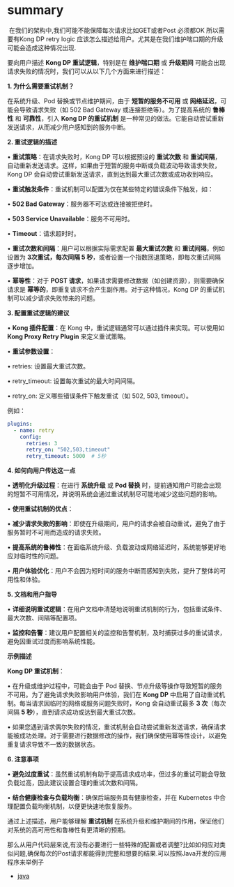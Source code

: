 # summary
 在我们的架构中,我们可能不能保障每次请求比如GET或者Post 必须都OK 所以需要有Kong DP retry logic 应该怎么描述给用户。尤其是在我们维护喘口期的升级 可能会造成这种情况出现.


要向用户描述 **Kong DP 重试逻辑**，特别是在 **维护喘口期** 或 **升级期间** 可能会出现请求失败的情况时，我们可以从以下几个方面来进行描述：

  

**1. 为什么需要重试机制？**

  

在系统升级、Pod 替换或节点维护期间，由于 **短暂的服务不可用** 或 **网络延迟**，可能会导致请求失败（如 502 Bad Gateway 或连接拒绝等）。为了提高系统的 **鲁棒性** 和 **可靠性**，引入 **Kong DP 的重试机制** 是一种常见的做法。它能自动尝试重新发送请求，从而减少用户感知到的服务中断。

  

**2. 重试逻辑的描述**

• **重试策略**：在请求失败时，Kong DP 可以根据预设的 **重试次数** 和 **重试间隔**，自动重新发送请求。这样，如果由于短暂的服务中断或负载波动导致请求失败，Kong DP 会自动尝试重新发送请求，直到达到最大重试次数或成功收到响应。

• **重试触发条件**：重试机制可以配置为仅在某些特定的错误条件下触发，如：

• **502 Bad Gateway**：服务器不可达或连接被拒绝时。

• **503 Service Unavailable**：服务不可用时。

• **Timeout**：请求超时时。

• **重试次数和间隔**：用户可以根据实际需求配置 **最大重试次数** 和 **重试间隔**，例如设置为 **3次重试，每次间隔 5 秒**，或者设置一个指数回退策略，即每次重试间隔逐步增加。

• **幂等性**：对于 **POST 请求**，如果请求需要修改数据（如创建资源），则需要确保请求是 **幂等的**，即重复请求不会产生副作用。对于这种情况，Kong DP 的重试机制可以减少请求失败带来的问题。

  

**3. 配置重试逻辑的建议**

• **Kong 插件配置**：在 Kong 中，重试逻辑通常可以通过插件来实现。可以使用如 **Kong Proxy Retry Plugin** 来定义重试策略。

• **重试参数设置**：

• retries: 设置最大重试次数。

• retry_timeout: 设置每次重试的最大时间间隔。

• retry_on: 定义哪些错误条件下触发重试（如 502, 503, timeout）。

  

例如：

```yaml
plugins:
  - name: retry
    config:
      retries: 3
      retry_on: "502,503,timeout"
      retry_timeout: 5000  # 5秒
```

**4. 如何向用户传达这一点**

• **透明化升级过程**：在进行 **系统升级** 或 **Pod 替换** 时，提前通知用户可能会出现的短暂不可用情况，并说明系统会通过重试机制尽可能地减少这些问题的影响。

• **使用重试机制的优点**：

• **减少请求失败的影响**：即使在升级期间，用户的请求会被自动重试，避免了由于服务暂时不可用而造成的请求失败。

• **提高系统的鲁棒性**：在面临系统升级、负载波动或网络延迟时，系统能够更好地应对临时性的问题。

• **用户体验优化**：用户不会因为短时间的服务中断而感知到失败，提升了整体的可用性和体验。

  

**5. 文档和用户指导**

• **详细说明重试逻辑**：在用户文档中清楚地说明重试机制的行为，包括重试条件、最大次数、间隔等配置项。

• **监控和告警**：建议用户配置相关的监控和告警机制，及时捕获过多的重试请求，避免因重试过度而影响系统性能。

  

**示例描述**

  

**Kong DP 重试机制**：

• 在升级或维护过程中，可能会由于 Pod 替换、节点升级等操作导致短暂的服务不可用。为了避免请求失败影响用户体验，我们在 **Kong DP** 中启用了自动重试机制。每当请求因临时的网络或服务问题失败时，Kong 会自动重试最多 **3 次**（每次间隔 **5 秒**），直到请求成功或达到最大重试次数。

• 如果您遇到请求偶尔失败的情况，重试机制会自动尝试重新发送请求，确保请求能被成功处理。对于需要进行数据修改的操作，我们确保使用幂等性设计，以避免重复请求导致不一致的数据状态。

  

**6. 注意事项**

• **避免过度重试**：虽然重试机制有助于提高请求成功率，但过多的重试可能会导致负载过高，因此建议设置合理的重试次数和间隔。

• **结合健康检查与负载均衡**：确保后端服务具有健康检查，并在 Kubernetes 中合理配置负载均衡机制，以便更快速地恢复服务。

  

通过上述描述，用户能够理解 **重试机制** 在系统升级和维护期间的作用，保证他们对系统的高可用性和鲁棒性有更清晰的预期。

  

那么从用户代码层来说,有没有必要进行一些特殊的配置或者调整?比如如何应对类似问题,确保每次的Post请求都能得到完整和想要的结果.可以按照Java开发的应用程序来举例子

- [java](#./java/java-post.md) 